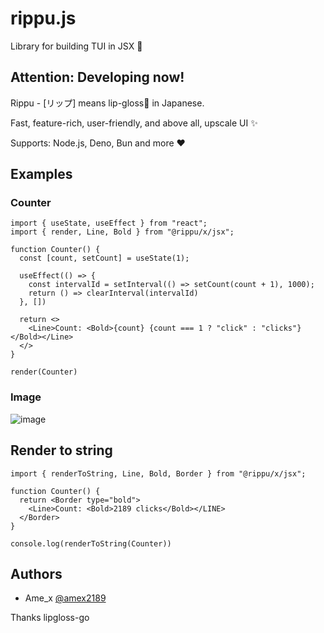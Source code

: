 # rippu.js
Library for building TUI in JSX 💄

## Attention: Developing now!

Rippu - [リップ] means lip-gloss💄 in Japanese.

Fast, feature-rich, user-friendly, and above all, upscale UI ✨

Supports: Node.js, Deno, Bun and more :heart:

## Examples

### Counter

```tsx
import { useState, useEffect } from "react";
import { render, Line, Bold } from "@rippu/x/jsx";

function Counter() {
  const [count, setCount] = useState(1);

  useEffect(() => {
    const intervalId = setInterval(() => setCount(count + 1), 1000);
    return () => clearInterval(intervalId)
  }, [])

  return <>
    <Line>Count: <Bold>{count} {count === 1 ? "click" : "clicks"}</Bold></Line>
  </>
}

render(Counter)
```

### Image
![image](https://github.com/EdamAme-x/rippu.js/assets/121654029/27076ab8-e098-4d8a-999d-bc97fc3d9a92)

## Render to string
```tsx
import { renderToString, Line, Bold, Border } from "@rippu/x/jsx";

function Counter() {
  return <Border type="bold">
    <Line>Count: <Bold>2189 clicks</Bold></LINE>
  </Border>
}

console.log(renderToString(Counter))
```

## Authors
- Ame_x [@amex2189](https://x.com/amex2189)

Thanks lipgloss-go
